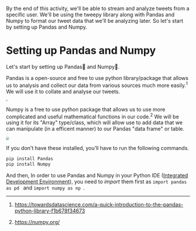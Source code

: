 <!--title={Setting up Pandas and Numpy}-->

<!--badges={Web Development:20}-->

By the end of this activity, we'll be able to stream and analyze tweets from a specific user. We'll be using the tweepy library along with Pandas and Numpy to format our tweet data that we'll be analyzing later. So let's start by setting up Pandas and Numpy.

<h1>Setting up Pandas and Numpy</h1>
Let's start by setting up Pandas🐼 and Numpy🔢.

Pandas is a open-source and free to use python library/package that allows us to analysis and collect our data from various sources much more easily.<sup>1</sup> We will use it to collate and analyse our tweets.

<img src="https://upload.wikimedia.org/wikipedia/commons/thumb/e/ed/Pandas_logo.svg/1200px-Pandas_logo.svg.png" style="zoom: 25%;" />

Numpy is a free to use python package that allows us to use more complicated and useful mathematical functions in our code.<sup>2</sup> We will be using it for its "Array" type/class, which will allow use to add data that we can manipulate (in a efficent manner) to our Pandas "data frame" or table.

<img src="https://user-images.githubusercontent.com/1217238/65364991-9f0fcb80-dbca-11e9-89a1-f369aa2be57a.png" style="zoom: 50%;" />

 If you don't have these installed, you'll have to run the following commands.

```bash
pip install Pandas
pip install Numpy
```

And then, In order to use Pandas and Numpy in your Python IDE ([Integrated Development Environment](https://en.wikipedia.org/wiki/Integrated_development_environment)), you need to *import* them first as `import pandas as pd ` and `import numpy as np `.

***

1) https://towardsdatascience.com/a-quick-introduction-to-the-pandas-python-library-f1b678f34673

2) https://numpy.org/